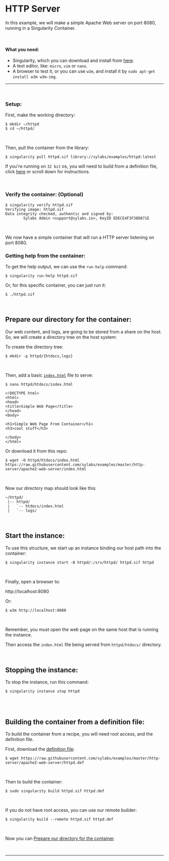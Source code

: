 # HTTP Server

In this example, we will make a simple Apache Web server on port 8080, running in a Singularity Container.

<br>

#### What you need:
 - Singularity, which you can download and install from [here](https://github.com/sylabs/singularity).
 - A text editor, like: `micro`, `vim` or `nano`.
 - A browser to test it, or you can use `w3m`, and install it by `sudo apt-get install w3m w3m-img`.


____

<br>

### Setup:

First, make the working directory:

```
$ mkdir ~/httpd
$ cd ~/httpd/
```

<br>

Then, pull the container from the library:

```
$ singularity pull httpd.sif library://sylabs/examples/httpd:latest
```
If you're running on `32 bit` os, you will need to build from a definition file, click [here](#building-the-container-from-a-definition-file) or scroll down for instructions.

<br>

### Verify the container: (Optional)

```
$ singularity verify httpd.sif
Verifying image: httpd.sif
Data integrity checked, authentic and signed by:
        Sylabs Admin <support@sylabs.io>, KeyID EDECE4F3F38D871E
```

<br>

We now have a simple container that will run a HTTP server listening on port 8080.

### Getting help from the container:

To get the help output, we can use the `run-help` command:

```
$ singularity run-help httpd.sif
```
Or, for this specific container, you can just run it:
```
$ ./httpd.sif
```

<br>

## Prepare our directory for the container:

Our web content, and logs, are going to be stored from a share on the host. So, we will create a directory tree on the host system:

To create the directory tree:

```
$ mkdir -p httpd/{htdocs,logs}
```

<br>

Then, add a basic [`index.html`](https://raw.githubusercontent.com/sylabs/examples/master/http-server/apache2-web-server/index.html) file to serve:

```
$ nano httpd/htdocs/index.html
```
```
<!DOCTYPE html>
<html>
<head>
<title>Simple Web Page</title>
</head>
<body>

<h1>Simple Web Page From Container</h1>
<h3>cool stuff</h3>

</body>
</html>
```

Or download it from this repo:

```
$ wget -O httpd/htdocs/index.html https://raw.githubusercontent.com/sylabs/examples/master/http-server/apache2-web-server/index.html
```

<br>

Now our directory map should look like this:

```
~/httpd/
 |-- httpd/
 |   `-- htdocs/index.html
 |   `-- logs/
```

<br>

## Start the instance:

To use this structure, we start up an instance binding our host path into the container:

```
$ singularity instance start -B httpd/:/srv/httpd/ httpd.sif httpd
```

<br>

Finally, open a browser to:

http://localhost:8080

Or:
```
$ w3m http://localhost:8080
```

<br>

Remember, you must open the web page on the same host that is running the instance.

Then access the `index.html` file being served from `httpd/htdocs/` directory.

<br>

## Stopping the instance:

To stop the instance, run this command:

```
$ singularity instance stop httpd
```


<br>
<br>


## Building the container from a definition file:

To build the container from a recipe, you will need root access, and the definition file.

First, download the [definition file](https://raw.githubusercontent.com/WestleyK/examples/master/http-server/apache2-web-server/httpd.def):

```
$ wget https://raw.githubusercontent.com/sylabs/examples/master/http-server/apache2-web-server/httpd.def
```

<br>

Then to build the container:

```
$ sudo singularity build httpd.sif httpd.def
```

<br>

If you do not have root access, you can use our remote builder:

```
$ singularity build --remote httpd.sif httpd.def
```

<br>

Now you can [Prepare our directory for the container](#prepare-our-directory-for-the-container).

<br>


____


<br>

